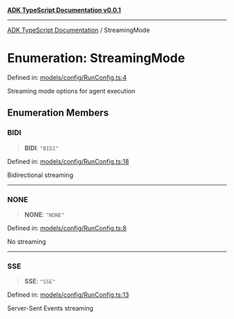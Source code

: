 [**ADK TypeScript Documentation v0.0.1**](../README.md)

***

[ADK TypeScript Documentation](../globals.md) / StreamingMode

# Enumeration: StreamingMode

Defined in: [models/config/RunConfig.ts:4](https://github.com/pontus-devoteam/adk-typescript/blob/9fe8a397cfb495545a029b2d9b6f8a0adf2c2de5/src/models/config/RunConfig.ts#L4)

Streaming mode options for agent execution

## Enumeration Members

### BIDI

> **BIDI**: `"BIDI"`

Defined in: [models/config/RunConfig.ts:18](https://github.com/pontus-devoteam/adk-typescript/blob/9fe8a397cfb495545a029b2d9b6f8a0adf2c2de5/src/models/config/RunConfig.ts#L18)

Bidirectional streaming

***

### NONE

> **NONE**: `"NONE"`

Defined in: [models/config/RunConfig.ts:8](https://github.com/pontus-devoteam/adk-typescript/blob/9fe8a397cfb495545a029b2d9b6f8a0adf2c2de5/src/models/config/RunConfig.ts#L8)

No streaming

***

### SSE

> **SSE**: `"SSE"`

Defined in: [models/config/RunConfig.ts:13](https://github.com/pontus-devoteam/adk-typescript/blob/9fe8a397cfb495545a029b2d9b6f8a0adf2c2de5/src/models/config/RunConfig.ts#L13)

Server-Sent Events streaming
